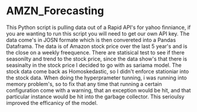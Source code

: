 # AMZN_Forecasting
This Python script is pulling data out of a Rapid API's for yahoo finniance, if you are wanting to run this script you will need to get our own API key. The data come's in JOSN formate which is then convereted into a Pandas Dataframa. 
The data is of Amazon stock price over the last 5 year's and is the close on a weekly freequence.
There are statisical test to see if there seasonilty and trend to the stock price, since the data show's that there is seasinalty in the stock price I decided to go with
as sariama model. The stock data come back as Homoskedastic, so I didn't enforce stationiar into the stock data. 
When doing the hyperprameter tunning, i was running into memory problem's, so to fix that any time that running a certain configuration come with a warning, that an exception would be hit, and that particular instance would be hit into the garbage collector. This serioulsy improved the efficanicy of the model. 
